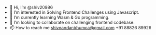 - 👋 Hi, I’m @shiv20986
- 👀 I’m interested in Solving Frontend Challenges using Javascript.
- 🌱 I’m currently learning Wasm & Go programming.
- 💞️ I’m looking to collaborate on challenging frontend codebase.
- 📫 How to reach me 
    shivnandanbhumca@gmail.com
    +91 88826 89926

<!---
shiv20986/shiv20986 is a ✨ special ✨ repository because its `README.md` (this file) appears on your GitHub profile.
You can click the Preview link to take a look at your changes.
--->
